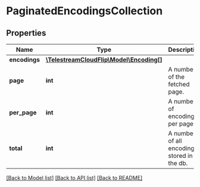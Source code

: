 # PaginatedEncodingsCollection

## Properties
Name | Type | Description | Notes
------------ | ------------- | ------------- | -------------
**encodings** | [**\TelestreamCloudFlip\Model\Encoding[]**](Encoding.md) |  | 
**page** | **int** | A number of the fetched page. | 
**per_page** | **int** | A number of encodings per page. | 
**total** | **int** | A number of all encodings stored in the db. | 

[[Back to Model list]](../README.md#documentation-for-models) [[Back to API list]](../README.md#documentation-for-api-endpoints) [[Back to README]](../README.md)


